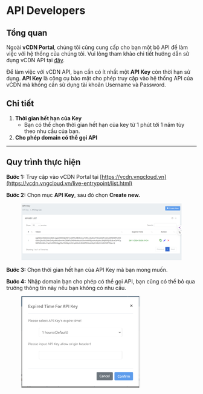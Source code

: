 # API Developers

## Tổng quan

Ngoài **vCDN Portal**, chúng tôi cũng cung cấp cho bạn một bộ API để làm việc với hệ thống của chúng tôi. Vui lòng tham khảo chi tiết hướng dẫn sử dụng vCDN API tại [đây](https://api-docs.vngcloud.vn/vcdn/#vcdn-api-documentation).&#x20;

Để làm việc với vCDN API, bạn cần có ít nhất một **API Key** còn thời hạn sử dụng. **API Key** là công cụ bảo mật cho phép truy cập vào hệ thống API của vCDN mà không cần sử dụng tài khoản Username và Password.&#x20;

## Chi tiết

1. **Thời gian hết hạn của Key**
   * Bạn có thể chọn thời gian hết hạn của key từ 1 phút tới 1 năm tùy theo nhu cầu của bạn.
2. **Cho phép domain có thể gọi API**

***

## **Quy trình thực hiện**

**Bước 1:** Truy cập vào vCDN Portal tại [https://vcdn.vngcloud.vn](https://vcdn.vngcloud.vn/live-entrypoint/list.html)

**Bước 2:** Chọn mục **API Key**, sau đó chọn **Create new.**

<figure><img src="../.gitbook/assets/image (2) (1) (1) (1) (1) (1) (1) (1) (1) (1) (1).png" alt=""><figcaption></figcaption></figure>

**Bước 3:** Chọn thời gian hết hạn của API Key mà bạn mong muốn.&#x20;

**Bước 4:** Nhập domain bạn cho phép có thể gọi API, bạn cũng có thể bỏ qua trường thông tin này nếu bạn không có nhu cầu.

<figure><img src="../.gitbook/assets/image (1) (1) (1) (1) (1) (1) (1) (1) (1) (1) (1) (1) (1) (1) (1).png" alt="" width="312"><figcaption></figcaption></figure>
